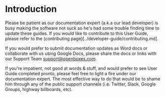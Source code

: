# Introduction

Please be patient as our documentation expert (a.k.a our lead developer) is busy making the software not suck
so he's had some trouble finding time to update these guides. If you would like to contribute to this User Guide, 
please refer to the (contributing page)[../developer-guide/contributing.md]. 

If you would prefer to submit documentation updates as Word docs or collaborate with us
using Google Docs, please share the docs or links with our Support Team [support@openboxes.com](support@openboxes.com).

If you're impatient, not good at words & stuff, and would prefer to see User Guide completed pronto, please feel free to light a fire 
under our documentation expert. The most effective way to do that would be to shame him through any of the public 
support channels (i.e. Twitter, Slack, Google Groups, highway billboards, etc). 


